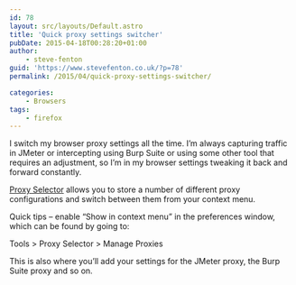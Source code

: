 ```yaml
---
id: 78
layout: src/layouts/Default.astro
title: 'Quick proxy settings switcher'
pubDate: 2015-04-18T00:28:20+01:00
author:
    - steve-fenton
guid: 'https://www.stevefenton.co.uk/?p=78'
permalink: /2015/04/quick-proxy-settings-switcher/

categories:
    - Browsers
tags:
    - firefox
---
```


I switch my browser proxy settings all the time. I’m always capturing traffic in JMeter or intercepting using Burp Suite or using some other tool that requires an adjustment, so I’m in my browser settings tweaking it back and forward constantly.

[Proxy Selector](https://addons.mozilla.org/en-us/firefox/addon/proxy-selector/) allows you to store a number of different proxy configurations and switch between them from your context menu.

Quick tips – enable “Show in context menu” in the preferences window, which can be found by going to:

Tools &gt; Proxy Selector &gt; Manage Proxies

This is also where you’ll add your settings for the JMeter proxy, the Burp Suite proxy and so on.